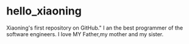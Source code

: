 # hello_xiaoning
Xiaoning's  first repository on GitHub."
I an the best programmer of the software engineers.
I love MY Father,my mother and my sister.
